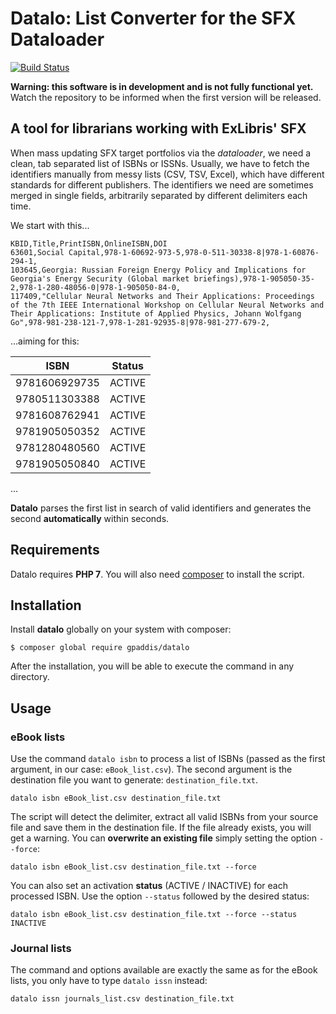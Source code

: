 # Datalo: List Converter for the SFX Dataloader
[![Build Status](https://travis-ci.org/gpaddis/datalo.svg?branch=master)](https://travis-ci.org/gpaddis/datalo)

**Warning: this software is in development and is not fully functional yet.** Watch the repository to be informed when the first version will be released.

## A tool for librarians working with ExLibris' SFX
When mass updating SFX target portfolios via the *dataloader*, we need a clean, tab separated list of ISBNs or ISSNs.
Usually, we have to fetch the identifiers manually from messy lists (CSV, TSV, Excel), which have different standards for different publishers. The identifiers we need are sometimes merged in single fields, arbitrarily separated by different delimiters each time.

We start with this...

```
KBID,Title,PrintISBN,OnlineISBN,DOI
63601,Social Capital,978-1-60692-973-5,978-0-511-30338-8|978-1-60876-294-1,
103645,Georgia: Russian Foreign Energy Policy and Implications for Georgia's Energy Security (Global market briefings),978-1-905050-35-2,978-1-280-48056-0|978-1-905050-84-0,
117409,"Cellular Neural Networks and Their Applications: Proceedings of the 7th IEEE International Workshop on Cellular Neural Networks and Their Applications: Institute of Applied Physics, Johann Wolfgang Go",978-981-238-121-7,978-1-281-92935-8|978-981-277-679-2,
```

...aiming for this:

| ISBN | Status |
| ------ | ------ |
| 9781606929735 | ACTIVE |
| 9780511303388 | ACTIVE |
| 9781608762941 | ACTIVE |
| 9781905050352 | ACTIVE |
| 9781280480560 | ACTIVE |
| 9781905050840 | ACTIVE |
...

**Datalo** parses the first list in search of valid identifiers and generates the second **automatically** within seconds.

## Requirements
Datalo requires **PHP 7**.
You will also need [composer](https://getcomposer.org/) to install the script.

## Installation

Install **datalo** globally on your system with composer:
```
$ composer global require gpaddis/datalo
```
After the installation, you will be able to execute the command in any directory.


## Usage
### eBook lists
Use the command `datalo isbn` to process a list of ISBNs (passed as the first argument, in our case: `eBook_list.csv`). The second argument is the destination file you want to generate: `destination_file.txt`.
```
datalo isbn eBook_list.csv destination_file.txt
```
The script will detect the delimiter, extract all valid ISBNs from your source file and save them in the destination file.
If the file already exists, you will get a warning. You can **overwrite an existing file** simply setting the option `--force`:
```
datalo isbn eBook_list.csv destination_file.txt --force
```
You can also set an activation **status** (ACTIVE / INACTIVE) for each processed ISBN. Use the option `--status` followed by the desired status:
```
datalo isbn eBook_list.csv destination_file.txt --force --status INACTIVE
```
### Journal lists
The command and options available are exactly the same as for the eBook lists, you only have to type `datalo issn` instead:
```
datalo issn journals_list.csv destination_file.txt
```
